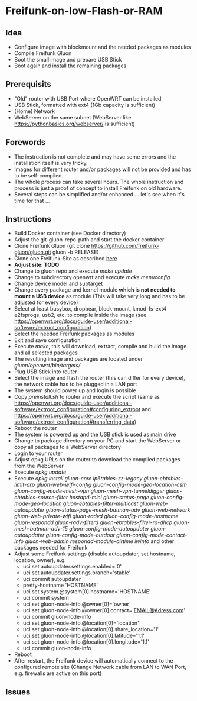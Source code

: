 # Freifunk-on-low-Flash-or-RAM

## Idea
* Configure image with blockmount and the needed packages as modules
* Compile Freifunk Gluon
* Boot the small image and prepare USB Stick
* Boot again and install the remaining packages

## Prerequisits
* "Old" router with USB Port where OpenWRT can be installed
* USB Stick, formatted with ext4 (1Gb capacity is sufficient)
* (Home) Network
* WebServer on the same subnet (WebServer like https://pythonbasics.org/webserver/ is sufficient)

## Forewords
* The instruction is not complete and may have some errors and the installation itself is very tricky. 
* Images for different router and/or packages will not be provided and has to be self-compiled.
* The whole process can take several hours. The whole instruction and process is just a proof of concept to install Freifunk on old hardware.
* Several steps can be simplified and/or enhanced ... let's see when it's time for that ...

## Instructions
* Build Docker container (see Docker directory)
* Adjust the git-gluon-repo-path and start the docker container
* Clone Freifunk Gluon (git clone https://github.com/freifunk-gluon/gluon.git gluon -b RELEASE)
* Clone one Freifunk-Site as described [here](https://gluon.readthedocs.io/en/latest/user/getting_started.html#building-the-images)
* **Adjust site: TODO**
* Change to gluon repo and execute _make update_
* Change to subdirectory openwrt and execute _make menuconfig_
* Change device model and subtarget
* Change every package and kernel module **which is not needed to mount a USB device** as module (This will take very long and has to be adjusted for every device)
* Select at least busybox, dropbear, block-mount, kmod-fs-ext4 e2fsprogs, usb2, etc. to compile inside the image (see https://openwrt.org/docs/guide-user/additional-software/extroot_configuration)
* Select the needed Freifunk packages as modules
* Exit and save configuration
* Execute _make_, this will download, extract, compile and build the image and all selected packages
* The resulting image and packages are located under _gluon/openwrt/bin/targets/_
* Plug USB Stick into router
* Select the image and flash the router (this can differ for every device), the network cable has to be plugged in a LAN port
* The system should power up and login is possible
* Copy _preinstall.sh_ to router and execute the script (same as https://openwrt.org/docs/guide-user/additional-software/extroot_configuration#configuring_extroot and https://openwrt.org/docs/guide-user/additional-software/extroot_configuration#transferring_data)
* Reboot the router
* The system is powered up and the USB stick is used as main drive
* Change to package directory on your PC and start the WebServer or copy all packages to a WebServer directory
* Login to your router
* Adjust opkg URLs on the router to download the compiled packages from the WebServer
* Execute _opkg update_
* Execute _opkg install gluon-core ip6tables-zz-legacy gluon-ebtables-limit-arp gluon-web-wifi-config gluon-config-mode-geo-location-osm gluon-config-mode-mesh-vpn gluon-mesh-vpn-tunneldigger gluon-ebtables-source-filter hostapd-mini gluon-status-page gluon-config-mode-geo-location gluon-ebtables-filter-multicast gluon-web-autoupdater gluon-status-page-mesh-batman-adv gluon-web-network gluon-web-private-wifi gluon-radvd gluon-config-mode-hostname gluon-respondd gluon-radv-filterd gluon-ebtables-filter-ra-dhcp gluon-mesh-batman-adv-15 gluon-config-mode-autoupdater gluon-autoupdater gluon-config-mode-outdoor gluon-config-mode-contact-info gluon-web-admin respondd-module-airtime iwinfo_ and other packages needed for Freifunk
* Adjust some Freifunk settings (disable autoupdater, set hostname, location, owner), e.g.
  * uci set autoupdater.settings.enabled='0'
  * uci set autoupdater.settings.branch='stable'
  * uci commit autoupdater
  * pretty-hostname 'HOSTNAME'
  * uci set system.@system[0].hostname='HOSTNAME'
  * uci commit system
  * uci set gluon-node-info.@owner[0]='owner'
  * uci set gluon-node-info.@owner[0].contact='EMAIL@Adress.com'
  * uci commit gluon-node-info
  * uci set gluon-node-info.@location[0]='location'
  * uci set gluon-node-info.@location[0].share_location='1'
  * uci set gluon-node-info.@location[0].latitude='1.1'
  * uci set gluon-node-info.@location[0].longitude='1.1'
  * uci commit gluon-node-info
* Reboot
* After restart, the Freifunk device will automatically connect to the configured remote site (Change Network cable from LAN to WAN Port, e.g. firewalls are active on this port)

## Issues
